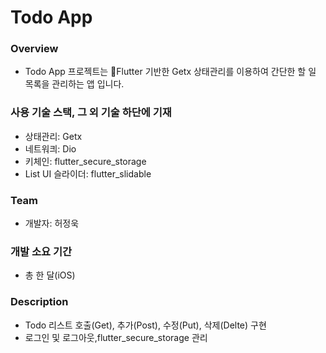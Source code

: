 # Todo App

### Overview
* Todo App 프로젝트는 Flutter 기반한 Getx 상태관리를 이용하여 간단한 할 일 목록을 관리하는 앱 입니다. 

### 사용 기술 스택, 그 외 기술 하단에 기재
* 상태관리: Getx
* 네트워킈: Dio
* 키체인: flutter_secure_storage
* List UI 슬라이더: flutter_slidable
  
### Team
- 개발자: 허정욱
  
### 개발 소요 기간
* 총 한 달(iOS)

### Description
* Todo 리스트 호출(Get), 추가(Post), 수정(Put), 삭제(Delte) 구현
* 로그인 및 로그아웃,flutter_secure_storage 관리

